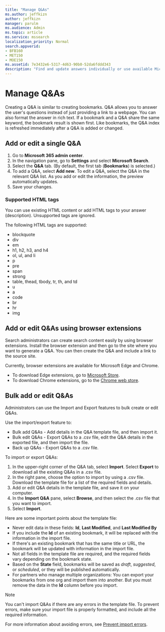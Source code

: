 ```yaml
---
title: "Manage Q&As"
ms.author: jeffkizn
author: jeffkizn
manager: parulm
ms.audience: Admin
ms.topic: article
ms.service: mssearch
localization_priority: Normal
search.appverid:
- BFB160
- MET150
- MOE150
ms.assetid: 7e3432e6-5317-4d63-90b0-52da6fddd343
description: "Find and update answers individually or use available Microsoft Search tools to edit them all at once"
---
```


# Manage Q&As

Creating a Q&A is similar to creating bookmarks. Q&A allows you to answer the user's questions instead of just providing a link to a webpage. You can also format the answer in rich text. If a bookmark and a Q&A share the same keyword, the bookmark result is shown first. Like bookmarks, the Q&A index is refreshed immediately after a Q&A is added or changed.

## Add or edit a single Q&A

1. Go to **Microsoft 365 admin center**.
1. In the navigation pane, go to **Settings** and select **Microsoft Search**.
1. Select the **Q&A** tab. (By default, the first tab (**Bookmarks**) is selected.)
1. To add a Q&A, select **Add new**.
To edit a Q&A, select the Q&A in the relevant Q&A list.  As you add or edit the information, the preview automatically updates.
1. Save your changes.

### Supported HTML tags

You can use existing HTML content or add HTML tags to your answer (description). Unsupported tags are ignored.

The following HTML tags are supported:

- blockquote
- div
- em
- h1, h2, h3, and h4
- ol, ul, and li
- p
- pre
- span
- strong
- table, thead, tbody, tr, th, and td
- u
- a
- code
- br
- hr
- img

## Add or edit Q&As using browser extensions

Search administrators can create search content easily by using browser extensions. Install the browser extension and then go to the site where you want to generate a Q&A. You can then create the Q&A and include a link to the source site.

Currently, browser extensions are available for Microsoft Edge and Chrome.

- To download Edge extensions, go to [Microsoft Store](https://www.microsoft.com/p/microsoft-search-content-creator/9nrqdbcbwq55?activetab=pivot:overviewtab).
- To download Chrome extensions, go to the [Chrome web store](https://chrome.google.com/webstore/detail/microsoft-search-content/nocnablpaoeecfmfnjoheefkogmleipm).

## Bulk add or edit Q&As

Administrators can use the Import and Export features to bulk create or edit Q&As.

Use the import/export feature to:

- Bulk add Q&As - Add details in the Q&A template file, and then import it.
- Bulk edit Q&As - Export Q&As to a .csv file, edit the Q&A details in the exported file, and then import the file.
- Back up Q&As - Export Q&As to a .csv file.

To import or export Q&As:

1. In the upper-right corner of the Q&A tab, select **Import**.
Select **Export** to download all the existing Q&As in a .csv file.
1. In the right pane, choose the option to import by using a .csv file.
Download the template file for a list of the required fields and details.
1. Add or edit Q&A details in the template file, and save it on your computer.
1. In the **Import Q&A** pane, select **Browse**, and then select the .csv file that you want to import.
1. Select **Import**.

Here are some important points about the template file:

- Never edit data in these fields: **Id**, **Last Modified**, and **Last Modified By**
- If you include the **Id** of an existing bookmark, it will be replaced with the information in the import file.
- If there's an existing bookmark that has the same title or URL, the bookmark will be updated with information in the import file.
- Not all fields in the template file are required, and the required fields vary depending on the bookmark state.
- Based on the **State** field, bookmarks will be saved as *draft*, *suggested*, or *scheduled*, or they will be published automatically.
- For partners who manage multiple organizations: You can export your bookmarks from one org and import them into another. But you must remove the data in the **Id** column before you import.

> [!NOTE]
> You can't import Q&As if there are any errors in the template file. To prevent errors, make sure your import file is properly formatted, and include all the required information.

For more information about avoiding errors, see [Prevent import errors](manage-bookmarks.md#prevent-import-errors).
